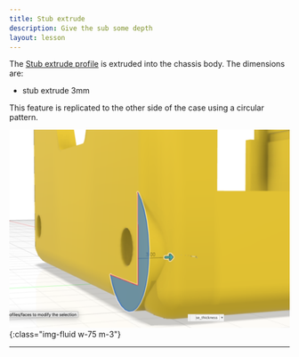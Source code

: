 ```yaml
---
title: Stub extrude
description: Give the sub some depth
layout: lesson
---
```


The [Stub extrude profile](24_stub) is extruded into the chassis body.
The dimensions are:

* stub extrude 3mm

This feature is replicated to the other side of the case using a circular pattern.

![Chassis stub extrude Cad Drawing](assets/chassis_stub_extrude_join.png){:class="img-fluid w-75 m-3"}

---
